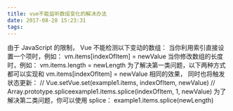 ```yaml
---
title: vue不能监听数组变化的解决办法
date: 2017-08-28 15:23:31
tags:
---
```

由于 JavaScript 的限制， Vue 不能检测以下变动的数组：
当你利用索引直接设置一个项时，例如： vm.items[indexOfItem] = newValue
当你修改数组的长度时，例如： vm.items.length = newLength
为了解决第一类问题，以下两种方式都可以实现和 vm.items[indexOfItem] = newValue 相同的效果， 同时也将触发状态更新：
// Vue.setVue.set(example1.items, indexOfItem, newValue)
// Array.prototype.spliceexample1.items.splice(indexOfItem, 1, newValue)
为了解决第二类问题，你可以使用 splice：
example1.items.splice(newLength)
